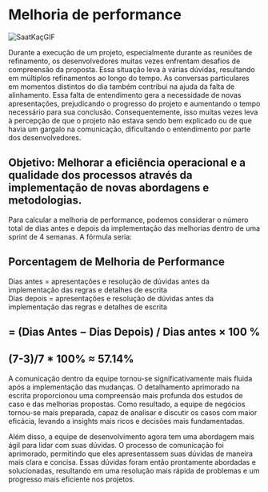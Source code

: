 # Melhoria de performance 

![SaatKaçGIF](https://github.com/BertaT2C/Melhoria_no_entendimento_dos_cenarios/assets/99225701/de23fde7-d1c9-4bfb-ae2a-e7107b2d16c9)


Durante a execução de um projeto, especialmente durante as reuniões de refinamento, os desenvolvedores muitas vezes enfrentam desafios de compreensão
da proposta.
Essa situação leva à várias dúvidas, resultando em múltiplos refinamentos ao longo do tempo. As conversas particulares em momentos distintos do dia também 
contribui na ajuda da falta de alinhamento. 
Essa falta de entendimento gera a necessidade de novas apresentações, prejudicando o progresso do projeto e aumentando o tempo necessário para sua conclusão.
Consequentemente, isso muitas vezes leva à percepção de que o projeto não estava sendo bem explicado ou de que havia um gargalo na comunicação, dificultando 
  o entendimento por parte dos desenvolvedores.

## Objetivo: Melhorar a eficiência operacional e a qualidade dos processos através da implementação de novas abordagens e metodologias.

Para calcular a melhoria de performance, podemos considerar o número total de dias antes e depois da implementação das melhorias dentro de uma sprint de 4 semanas. A fórmula seria:

## Porcentagem de Melhoria de Performance
Dias antes = apresentações e resolução de dúvidas antes da implementação das regras e detalhes de escrita
<br>
Dias depois = apresentações e resolução de dúvidas antes da implementação das regras e detalhes de escrita

## = (Dias Antes − Dias Depois) / Dias antes × 100 %
## (7-3)/7 * 100% ≈ 57.14%

A comunicação dentro da equipe tornou-se significativamente mais fluida após a implementação das mudanças. O detalhamento aprimorado na escrita proporcionou uma compreensão mais profunda dos estudos de caso e das melhorias propostas. Como resultado, a equipe de negócios tornou-se mais preparada, capaz de analisar e discutir os casos com maior eficácia, levando a insights mais ricos e decisões mais fundamentadas.

Além disso, a equipe de desenvolvimento agora tem uma abordagem mais ágil para lidar com suas dúvidas. O processo de comunicação foi aprimorado, permitindo que eles apresentassem suas dúvidas de maneira mais clara e concisa. Essas dúvidas foram então prontamente abordadas e solucionadas, resultando em uma resolução mais rápida de problemas e um progresso mais eficiente nos projetos.
